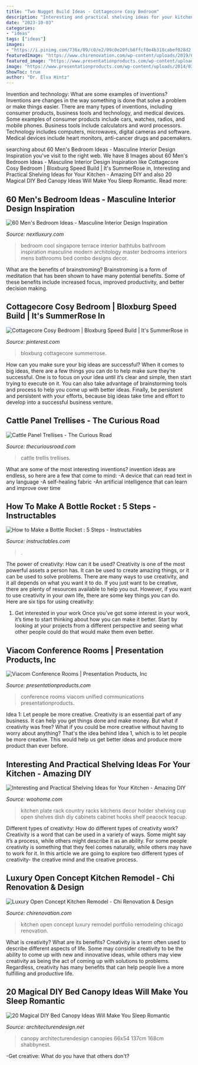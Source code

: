 ```yaml
---
title: "Two Nugget Build Ideas - Cottagecore Cosy Bedroom"
description: "Interesting and practical shelving ideas for your kitchen"
date: "2023-10-03"
categories:
- "ideas"
tags: ["ideas"]
images:
- "https://i.pinimg.com/736x/09/c0/e2/09c0e20fcb8ffcf0e4b318cabef028d2.jpg"
featuredImage: "https://www.chirenovation.com/wp-content/uploads/2019/07/luxury-open-concept-kitchen-remodeling-chicago-1024x663.jpg"
featured_image: "https://www.presentationproducts.com/wp-content/uploads/2014/03/Small-Conference-Room-2.jpg"
image: "https://www.presentationproducts.com/wp-content/uploads/2014/03/Small-Conference-Room-2.jpg"
ShowToc: true
author: "Dr. Elva Hintz"
---
```



Invention and technology: What are some examples of inventions?
Inventions are changes in the way something is done that solve a problem or make things easier. There are many types of inventions, including consumer products, business tools and technology, and medical devices. Some examples of consumer products include cars, watches, radios, and mobile phones. Business tools include calculators and word processors. Technology includes computers, microwaves, digital cameras and software. Medical devices include heart monitors, anti-cancer drugs and pacemakers.

	

		
searching about 60 Men&#039;s Bedroom Ideas - Masculine Interior Design Inspiration you've visit to the right web. We have 8 Images about 60 Men&#039;s Bedroom Ideas - Masculine Interior Design Inspiration like Cottagecore Cosy Bedroom | Bloxburg Speed Build | It&#039;s SummerRose in, Interesting and Practical Shelving Ideas for Your Kitchen - Amazing DIY and also 20 Magical DIY Bed Canopy Ideas Will Make You Sleep Romantic. Read more:
		
    
## 60 Men&#039;s Bedroom Ideas - Masculine Interior Design Inspiration

<img loading=lazy src="http://nextluxury.com/wp-content/uploads/cool-masculine-bedroom-interior-design.jpg" onerror="this.onerror=null;this.src='https://tse4.mm.bing.net/th?id=OIP.QqRJShHKkT6_qR7cIyWqhgHaLJ&amp;pid=15.1';" alt="60 Men&#039;s Bedroom Ideas - Masculine Interior Design Inspiration">

_Source: nextluxury.com_

>bedroom cool singapore terrace interior bathtubs bathroom inspiration masculine modern architology master bedrooms interiors mens bathrooms bed combo designs decor. 

	

What are the benefits of brainstroming?
Brainstroming is a form of meditation that has been shown to have many potential benefits. Some of these benefits include increased focus, improved productivity, and better decision making.

    
## Cottagecore Cosy Bedroom | Bloxburg Speed Build | It&#039;s SummerRose In

<img loading=lazy src="https://i.pinimg.com/736x/09/c0/e2/09c0e20fcb8ffcf0e4b318cabef028d2.jpg" onerror="this.onerror=null;this.src='https://tse1.mm.bing.net/th?id=OIP.wNd9p1ioj92iij8vHEAu7wHaEK&amp;pid=15.1';" alt="Cottagecore Cosy Bedroom | Bloxburg Speed Build | It&#039;s SummerRose in">

_Source: pinterest.com_

>bloxburg cottagecore summerrose. 

	

How can you make sure your big ideas are successful?
When it comes to big ideas, there are a few things you can do to help make sure they’re successful. One is to focus on your idea until it’s clear and simple, then start trying to execute on it. You can also take advantage of brainstorming tools and process to help you come up with better ideas. Finally, be persistent and persistent with your efforts, because big ideas take time and effort to develop into a successful business venture.

    
## Cattle Panel Trellises - The Curious Road

<img loading=lazy src="https://thecuriousroad.com/wp-content/uploads/2015/05/cattle-panel-trellis.jpg" onerror="this.onerror=null;this.src='https://tse3.mm.bing.net/th?id=OIP.tlvLh1OBaBWQYHFZi0mI6AHaLH&amp;pid=15.1';" alt="Cattle Panel Trellises - The Curious Road">

_Source: thecuriousroad.com_

>cattle trellis trellises. 

	

What are some of the most interesting inventions?
invention ideas are endless, so here are a few that come to mind: 
-A device that can read text in any language 
-A self-healing fabric 
-An artificial intelligence that can learn and improve over time

    
## How To Make A Bottle Rocket : 5 Steps - Instructables

<img loading=lazy src="https://content.instructables.com/ORIG/F8I/DGIZ/GAA0ELUI/F8IDGIZGAA0ELUI.jpg?auto=webp&amp;frame=1&amp;width=2100" onerror="this.onerror=null;this.src='https://tse2.mm.bing.net/th?id=OIP.xkuGTJe6dY8X5nYIZBSupAHaJ4&amp;pid=15.1';" alt="How to Make a Bottle Rocket : 5 Steps - Instructables">

_Source: instructables.com_

>. 

	

The power of creativity: How can it be used?
Creativity is one of the most powerful assets a person has. It can be used to create amazing things, or it can be used to solve problems. There are many ways to use creativity, and it all depends on what you want it to do. If you just want to be creative, there are plenty of resources available to help you out. However, if you want to use creativity in your own life, there are some key things you can do. Here are six tips for using creativity: 
1. Get interested in your work
Once you’ve got some interest in your work, it’s time to start thinking about how you can make it better. Start by looking at your projects from a different perspective and seeing what other people could do that would make them even better.

    
## Viacom Conference Rooms | Presentation Products, Inc

<img loading=lazy src="https://www.presentationproducts.com/wp-content/uploads/2014/03/Small-Conference-Room-2.jpg" onerror="this.onerror=null;this.src='https://tse3.mm.bing.net/th?id=OIP.jdz5xyLhdnIy2gASdmgLlwHaE7&amp;pid=15.1';" alt="Viacom Conference Rooms | Presentation Products, Inc">

_Source: presentationproducts.com_

>conference rooms viacom unified communications presentationproducts. 

	

Idea 1: Let people be more creative.
Creativity is an essential part of any business. It can help you get things done and make money. But what if creativity was free? What if you could be more creative without having to worry about anything? That's the idea behind Idea 1, which is to let people be more creative. This would help us get better ideas and produce more product than ever before.

    
## Interesting And Practical Shelving Ideas For Your Kitchen - Amazing DIY

<img loading=lazy src="http://www.woohome.com/wp-content/uploads/2017/08/kitchen-shelf-ideas-7.jpg" onerror="this.onerror=null;this.src='https://tse4.mm.bing.net/th?id=OIP.ZaZDsPaHquCIXM61_mHXjQHaLW&amp;pid=15.1';" alt="Interesting and Practical Shelving Ideas for Your Kitchen - Amazing DIY">

_Source: woohome.com_

>kitchen plate rack country racks kitchens decor holder shelving cup open shelves dish diy cabinets cabinet hooks shelf peacock teacup. 

	

Different types of creativity: How do different types of creativity work?
Creativity is a word that can be used in a variety of ways. Some might say it’s a process, while others might describe it as an ability. For some people creativity is something that they feel comes naturally, while others may have to work for it. In this article we are going to explore two different types of creativity- the creative mind and the creative process.

    
## Luxury Open Concept Kitchen Remodel - Chi Renovation &amp; Design

<img loading=lazy src="https://www.chirenovation.com/wp-content/uploads/2019/07/luxury-open-concept-kitchen-remodeling-chicago-1024x663.jpg" onerror="this.onerror=null;this.src='https://tse1.mm.bing.net/th?id=OIP.-tcWUkg-KduS1NdWJsVc9QHaEy&amp;pid=15.1';" alt="Luxury Open Concept Kitchen Remodel - Chi Renovation &amp; Design">

_Source: chirenovation.com_

>kitchen open concept luxury remodel portfolio remodeling chicago renovation. 

	

What is creativity? What are its benefits?
Creativity is a term often used to describe different aspects of life. Some may consider creativity to be the ability to come up with new and innovative ideas, while others may view creativity as being the act of coming up with solutions to problems. Regardless, creativity has many benefits that can help people live a more fulfilling and productive life.

    
## 20 Magical DIY Bed Canopy Ideas Will Make You Sleep Romantic

<img loading=lazy src="https://cdn.architecturendesign.net/wp-content/uploads/2015/07/AD-DIY-Bed-Canopy-13.jpg" onerror="this.onerror=null;this.src='https://tse3.mm.bing.net/th?id=OIP.0zYA2rPhrQMR70Ooj5WczwHaJ4&amp;pid=15.1';" alt="20 Magical DIY Bed Canopy Ideas Will Make You Sleep Romantic">

_Source: architecturendesign.net_

>canopy architecturendesign canopies 66x54 137cm 168cm shabbynest. 

	

-Get creative: What do you have that others don't?

